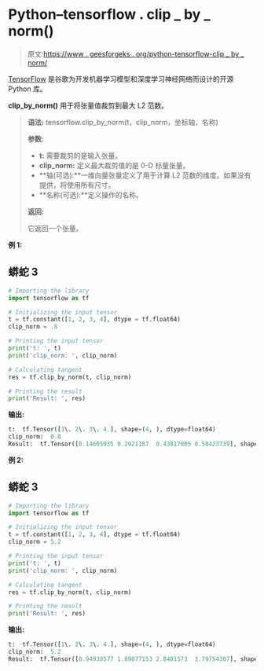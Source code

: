 # Python–tensorflow . clip _ by _ norm()

> 原文:[https://www . geesforgeks . org/python-tensorflow-clip _ by _ norm/](https://www.geeksforgeeks.org/python-tensorflow-clip_by_norm/)

[TensorFlow](”https://www.geeksforgeeks.org/introduction-to-tensorflow/”) 是谷歌为开发机器学习模型和深度学习神经网络而设计的开源 Python 库。

**clip_by_norm()** 用于将张量值裁剪到最大 L2 范数。

> **语法:** tensorflow.clip_by_norm(t，clip_norm，坐标轴，名称)
> 
> **参数:**
> 
> *   **t:** 需要裁剪的是输入张量。
> *   **clip_norm:** 定义最大裁剪值的是 0-D 标量张量。
> *   **轴(可选):**一维向量张量定义了用于计算 L2 范数的维度。如果没有提供，将使用所有尺寸。
> *   **名称(可选):**定义操作的名称。
> 
> **返回:**
> 
> 它返回一个张量。

**例 1:**

## 蟒蛇 3

```py
# Importing the library
import tensorflow as tf

# Initializing the input tensor
t = tf.constant([1, 2, 3, 4], dtype = tf.float64)
clip_norm = .8

# Printing the input tensor
print('t: ', t)
print('clip_norm: ', clip_norm)

# Calculating tangent
res = tf.clip_by_norm(t, clip_norm)

# Printing the result
print('Result: ', res)
```

**输出:**

```py
t:  tf.Tensor([1\. 2\. 3\. 4.], shape=(4, ), dtype=float64)
clip_norm:  0.8
Result:  tf.Tensor([0.14605935 0.2921187  0.43817805 0.58423739], shape=(4, ), dtype=float64)

```

**例 2:**

## 蟒蛇 3

```py
# Importing the library
import tensorflow as tf

# Initializing the input tensor
t = tf.constant([1, 2, 3, 4], dtype = tf.float64)
clip_norm = 5.2

# Printing the input tensor
print('t: ', t)
print('clip_norm: ', clip_norm)

# Calculating tangent
res = tf.clip_by_norm(t, clip_norm)

# Printing the result
print('Result: ', res)
```

**输出:**

```py
t:  tf.Tensor([1\. 2\. 3\. 4.], shape=(4, ), dtype=float64)
clip_norm:  5.2
Result:  tf.Tensor([0.94938577 1.89877153 2.8481573  3.79754307], shape=(4, ), dtype=float64)

```